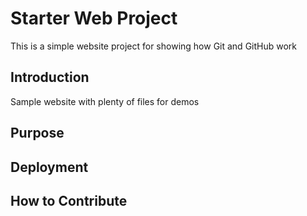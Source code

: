 # Starter Web Project

This is a simple website project for showing how Git and GitHub work

## Introduction

Sample website with plenty of files for demos

## Purpose

## Deployment

## How to Contribute